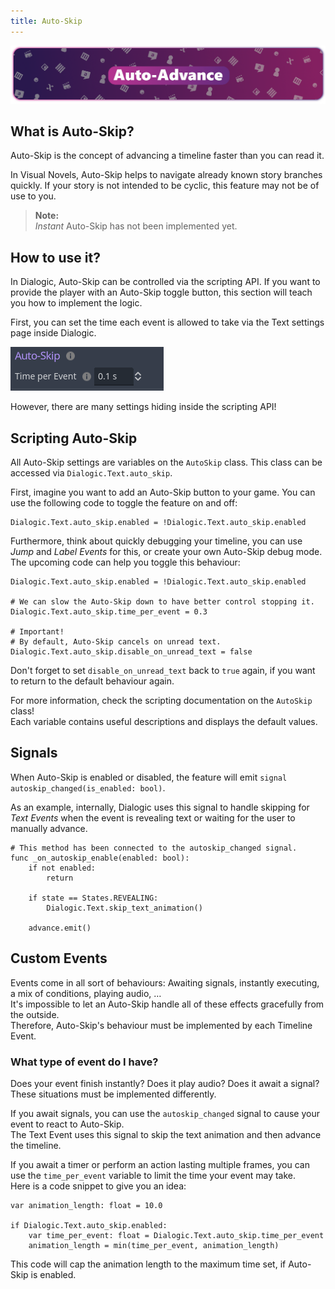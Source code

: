 ```yaml
---
title: Auto-Skip
---
```


![header_getting_started](/media/headers/autoadvance.png)

## What is Auto-Skip?
Auto-Skip is the concept of advancing a timeline faster than you can read it.

In Visual Novels, Auto-Skip helps to navigate already known story branches quickly.
If your story is not intended to be cyclic, this feature may not be of use to you.


> **Note:** \
*Instant* Auto-Skip has not been implemented yet.

## How to use it?

In Dialogic, Auto-Skip can be controlled via the scripting API. If you want to provide the player with an Auto-Skip toggle button, this section will teach you how to implement the logic.

First, you can set the time each event is allowed to take via the Text settings page inside Dialogic.

![header_saving_loading](/media/auto-skip/auto_skip_settings.png)

However, there are many settings hiding inside the scripting API!

## Scripting Auto-Skip

All Auto-Skip settings are variables on the `AutoSkip` class.
This class can be accessed via `Dialogic.Text.auto_skip`.

First, imagine you want to add an Auto-Skip button to your game. You can use the following code to toggle the feature on and off:

```gdscript
Dialogic.Text.auto_skip.enabled = !Dialogic.Text.auto_skip.enabled
```

Furthermore, think about quickly debugging your timeline, you can use *Jump* and *Label Events* for this, or create your own Auto-Skip debug mode.\
The upcoming code can help you toggle this behaviour:

```gdscript
Dialogic.Text.auto_skip.enabled = !Dialogic.Text.auto_skip.enabled

# We can slow the Auto-Skip down to have better control stopping it.
Dialogic.Text.auto_skip.time_per_event = 0.3

# Important!
# By default, Auto-Skip cancels on unread text.
Dialogic.Text.auto_skip.disable_on_unread_text = false
```
Don't forget to set `disable_on_unread_text` back to `true` again, if you want to return to the default behaviour again.

For more information, check the scripting documentation on the `AutoSkip` class!\
Each variable contains useful descriptions and displays the default values.

## Signals
When Auto-Skip is enabled or disabled, the feature will emit `signal autoskip_changed(is_enabled: bool)`.

As an example, internally, Dialogic uses this signal to handle skipping for *Text Events* when the event is revealing text or waiting for the user to manually advance.

```gdscript
# This method has been connected to the autoskip_changed signal.
func _on_autoskip_enable(enabled: bool):
	if not enabled:
		return

	if state == States.REVEALING:
		Dialogic.Text.skip_text_animation()

	advance.emit()
```

## Custom Events

Events come in all sort of behaviours: Awaiting signals, instantly executing, a mix of conditions, playing audio, …\
It's impossible to let an Auto-Skip handle all of these effects gracefully from the outside.\
Therefore, Auto-Skip's behaviour must be implemented by each Timeline Event.

### What type of event do I have?
Does your event finish instantly? Does it play audio? Does it await a signal?\
These situations must be implemented differently.

If you await signals, you can use the `autoskip_changed` signal to cause your event to react to Auto-Skip.\
The Text Event uses this signal to skip the text animation and then advance the timeline.

If you await a timer or perform an action lasting multiple frames, you can use the `time_per_event` variable to limit the time your event may take.\
Here is a code snippet to give you an idea:
```gdscript
var animation_length: float = 10.0

if Dialogic.Text.auto_skip.enabled:
    var time_per_event: float = Dialogic.Text.auto_skip.time_per_event
    animation_length = min(time_per_event, animation_length)
```

This code will cap the animation length to the maximum time set, if Auto-Skip is enabled.